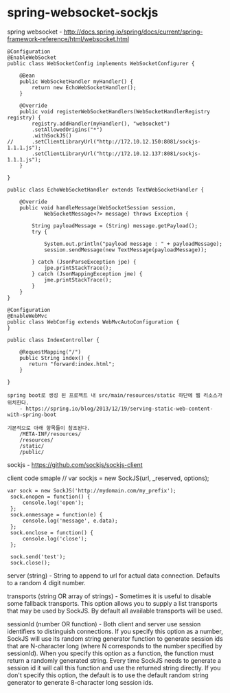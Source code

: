 # spring-websocket-sockjs

spring websocket
	- http://docs.spring.io/spring/docs/current/spring-framework-reference/html/websocket.html

	@Configuration
	@EnableWebSocket
	public class WebSocketConfig implements WebSocketConfigurer {
	
		@Bean
		public WebSocketHandler myHandler() {
			return new EchoWebSocketHandler();
		}
		
		@Override
		public void registerWebSocketHandlers(WebSocketHandlerRegistry registry) {
			registry.addHandler(myHandler(), "websocket")
			.setAllowedOrigins("*")
			.withSockJS()
	//		.setClientLibraryUrl("http://172.10.12.150:8081/sockjs-1.1.1.js");
			.setClientLibraryUrl("http://172.10.12.137:8081/sockjs-1.1.1.js");
		}
	
	}

	public class EchoWebSocketHandler extends TextWebSocketHandler {

		@Override
		public void handleMessage(WebSocketSession session,
				WebSocketMessage<?> message) throws Exception {
	
			String payloadMessage = (String) message.getPayload();
			try {
	
				System.out.println("payload message : " + payloadMessage);
				session.sendMessage(new TextMessage(payloadMessage));
	
			} catch (JsonParseException jpe) {
				jpe.printStackTrace();
			} catch (JsonMappingException jme) {
				jme.printStackTrace();
			}
		}
	}
	
	@Configuration
	@EnableWebMvc
	public class WebConfig extends WebMvcAutoConfiguration {
	}

	public class IndexController {

		@RequestMapping("/")
		public String index() {
		   return "forward:index.html";
		}
		
	}

	spring boot로 생성 된 프로젝트 내 src/main/resources/static 하단에 웹 리소스가 위치한다.
		- https://spring.io/blog/2013/12/19/serving-static-web-content-with-spring-boot
		
	기본적으로 아래 항목들이 참조된다.
		/META-INF/resources/
		/resources/
		/static/
		/public/







sockjs
	- https://github.com/sockjs/sockjs-client
	
client code smaple
	// var sockjs = new SockJS(url, _reserved, options);
	
	var sock = new SockJS('http://mydomain.com/my_prefix');
	 sock.onopen = function() {
	     console.log('open');
	 };
	 sock.onmessage = function(e) {
	     console.log('message', e.data);
	 };
	 sock.onclose = function() {
	     console.log('close');
	 };
	
	 sock.send('test');
	 sock.close();
	 
server (string)
	- String to append to url for actual data connection. Defaults to a random 4 digit number.

transports (string OR array of strings)
	- Sometimes it is useful to disable some fallback transports. This option allows you to supply a list transports that may be used by SockJS. By default all available transports will be used.

sessionId (number OR function)
	- Both client and server use session identifiers to distinguish connections. If you specify this option as a number, SockJS will use its random string generator function to generate session ids that are N-character long (where N corresponds to the number specified by sessionId). When you specify this option as a function, the function must return a randomly generated string. Every time SockJS needs to generate a session id it will call this function and use the returned string directly. If you don't specify this option, the default is to use the default random string generator to generate 8-character long session ids.
